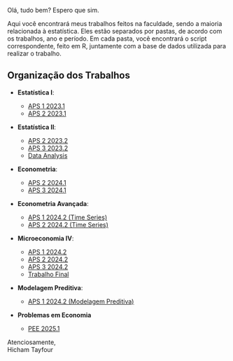 Olá, tudo bem? Espero que sim.

Aqui você encontrará meus trabalhos feitos na faculdade, sendo a maioria relacionada à estatística. Eles estão separados por pastas, de acordo com os trabalhos, ano e período. Em cada pasta, você encontrará o script correspondente, feito em R, juntamente com a base de dados utilizada para realizar o trabalho.

## Organização dos Trabalhos

- **Estatística I**: 
  - [APS 1 2023.1](https://github.com/Hic-Tayfour/R/tree/main/College%20Works/APS%201%202023.1)
  - [APS 2 2023.1](https://github.com/Hic-Tayfour/R/tree/main/College%20Works/APS%202%202023.1)

- **Estatística II**:
  - [APS 2 2023.2](https://github.com/Hic-Tayfour/R/tree/main/College%20Works/APS%202%202023.2)
  - [APS 3 2023.2](https://github.com/Hic-Tayfour/R/tree/main/College%20Works/APS%203%202023.2)
  - [Data Analysis](https://github.com/Hic-Tayfour/R/tree/main/College%20Works/Data%20Analysis)

- **Econometria**:
  - [APS 2 2024.1](https://github.com/Hic-Tayfour/R/tree/main/College%20Works/APS%202%202024.1)
  - [APS 3 2024.1](https://github.com/Hic-Tayfour/R/tree/main/College%20Works/APS%203%202024.1)

- **Econometria Avançada**:
  - [APS 1 2024.2 (Time Series)](https://github.com/Hic-Tayfour/R/tree/main/College%20Works/APS%201%202024.2%20(Time%20Series))
  - [APS 2 2024.2 (Time Series)](https://github.com/Hic-Tayfour/R/tree/main/College%20Works/APS%202%202024.2%20(Time%20Series))

- **Microeconomia IV**:
  - [APS 1 2024.2](https://github.com/Hic-Tayfour/R/tree/main/College%20Works/APS%201%202024.2)
  - [APS 2 2024.2](https://github.com/Hic-Tayfour/R/tree/main/College%20Works/APS%202%202024.2)
  - [APS 3 2024.2](https://github.com/Hic-Tayfour/R/tree/main/College%20Works/APS%203%202024.2)
  - [Trabalho Final](https://github.com/Hic-Tayfour/R/tree/main/College%20Works/Trabalho%20Final%20Micro%20IV%202024.2)

- **Modelagem Preditiva**:
  - [APS 1 2024.2 (Modelagem Preditiva)](https://github.com/Hic-Tayfour/R/tree/main/College%20Works/APS%201%202024.2%20(Mod%20Pred))

- **Problemas em Economia**
  - [PEE 2025.1](https://github.com/Hic-Tayfour/R/tree/main/College%20Works/PEE%202025.1) 

Atenciosamente,  
Hicham Tayfour
